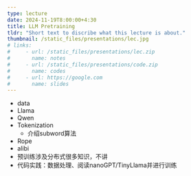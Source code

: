 ```yaml
---
type: lecture
date: 2024-11-19T8:00:00+4:30
title: LLM Pretraining
tldr: "Short text to discribe what this lecture is about."
thumbnail: /static_files/presentations/lec.jpg
# links: 
#     - url: /static_files/presentations/lec.zip
#       name: notes
#     - url: /static_files/presentations/code.zip
#       name: codes
#     - url: https://google.com
#       name: slides
---
```

- data
- Llama
- Qwen
- Tokenization
    - 介绍subword算法
- Rope
- alibi
- 预训练涉及分布式很多知识，不讲
- 代码实践：数据处理、阅读nanoGPT/TinyLlama并进行训练

<!-- **Suggested Readings:** -->
<!-- - [Readings 1](http://example.com)
- [Readings 2](http://example.com) -->
